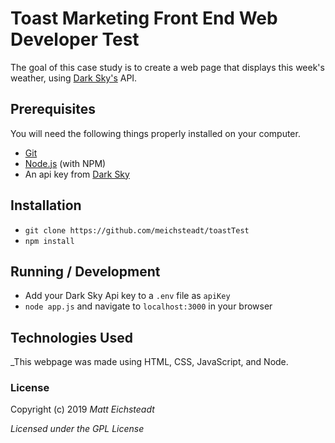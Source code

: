 # Toast Marketing Front End Web Developer Test

The goal of this case study is to create a web page that displays this week's weather, using [Dark Sky's](https://darksky.net/dev) API.

## Prerequisites

You will need the following things properly installed on your computer.

* [Git](http://git-scm.com/)
* [Node.js](http://nodejs.org/) (with NPM)
* An api key from [Dark Sky](https://darksky.net/dev)

## Installation

* `git clone https://github.com/meichsteadt/toastTest`
* `npm install`

## Running / Development

* Add your Dark Sky Api key to a `.env` file as `apiKey`
* `node app.js` and navigate to `localhost:3000` in your browser

## Technologies Used

_This webpage was made using HTML, CSS, JavaScript, and Node.

### License
Copyright (c) 2019 _Matt Eichsteadt_

*Licensed under the GPL License*
